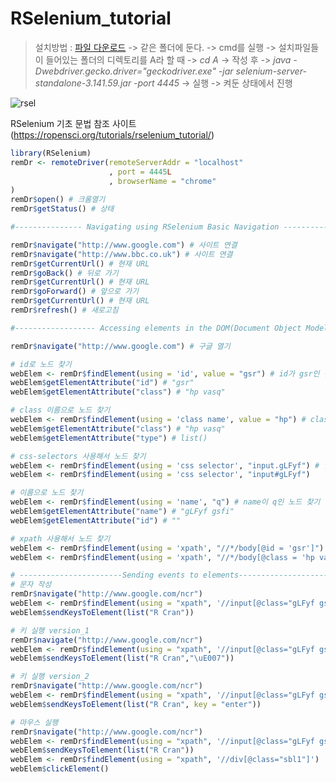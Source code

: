 # RSelenium_tutorial

> 설치방법 : [파일 다운로드](https://github.com/chanp5660/BigData/blob/master/chan/RSelenium/BeforeSet.zip) -> 같은 폴더에 둔다. -> cmd를 실행 -> 설치파일들이 들어있는 폴더의 디렉토리를 A라 할 때 -> *cd A* -> 작성 후 -> *java -Dwebdriver.gecko.driver="geckodriver.exe" -jar selenium-server-standalone-3.141.59.jar -port 4445* -> 실행 -> 켜둔 상태에서 진행

![rsel](https://user-images.githubusercontent.com/46266247/57371870-e58dfc00-71ce-11e9-90b3-fc977e19d1db.png)

RSelenium 기초 문법 참조 사이트(https://ropensci.org/tutorials/rselenium_tutorial/)

```r
library(RSelenium)
remDr <- remoteDriver(remoteServerAddr = "localhost"
                      , port = 4445L
                      , browserName = "chrome"
)
remDr$open() # 크롬열기
remDr$getStatus() # 상태

#--------------- Navigating using RSelenium Basic Navigation ------------------#

remDr$navigate("http://www.google.com") # 사이트 연결
remDr$navigate("http://www.bbc.co.uk") # 사이트 연결
remDr$getCurrentUrl() # 현재 URL
remDr$goBack() # 뒤로 가기
remDr$getCurrentUrl() # 현재 URL
remDr$goForward() # 앞으로 가기
remDr$getCurrentUrl() # 현재 URL
remDr$refresh() # 새로고침

#------------------ Accessing elements in the DOM(Document Object Model) -------------------------#

remDr$navigate("http://www.google.com") # 구글 열기

# id로 노드 찾기
webElem <- remDr$findElement(using = 'id', value = "gsr") # id가 gsr인 것
webElem$getElementAttribute("id") # "gsr"
webElem$getElementAttribute("class") # "hp vasq"

# class 이름으로 노드 찾기
webElem <- remDr$findElement(using = 'class name', value = "hp") # class name이 hp관련된 것.
webElem$getElementAttribute("class") # "hp vasq"
webElem$getElementAttribute("type") # list()

# css-selectors 사용해서 노드 찾기
webElem <- remDr$findElement(using = 'css selector', "input.gLFyf") # 입력창 input tag의 gLFyf 클래스 설정 
webElem <- remDr$findElement(using = 'css selector', "input#gLFyf")

# 이름으로 노드 찾기 
webElem <- remDr$findElement(using = 'name', "q") # name이 q인 노드 찾기
webElem$getElementAttribute("name") # "gLFyf gsfi"
webElem$getElementAttribute("id") # ""

# xpath 사용해서 노드 찾기 
webElem <- remDr$findElement(using = 'xpath', "//*/body[@id = 'gsr']")  # tag가 "body"이고 id가 "gsr"인 노드
webElem <- remDr$findElement(using = 'xpath', "//*/body[@class = 'hp vasq']") # tag가 "body"이고 class가 "hp vasq"인 노드 

# -----------------------Sending events to elements----------------------#
# 문자 작성
remDr$navigate("http://www.google.com/ncr")
webElem <- remDr$findElement(using = "xpath", '//input[@class="gLFyf gsfi"]')
webElem$sendKeysToElement(list("R Cran"))

# 키 실행 version_1
remDr$navigate("http://www.google.com/ncr")
webElem <- remDr$findElement(using = "xpath", '//input[@class="gLFyf gsfi"]')
webElem$sendKeysToElement(list("R Cran","\uE007"))

# 키 실행 version_2
remDr$navigate("http://www.google.com/ncr")
webElem <- remDr$findElement(using = "xpath", '//input[@class="gLFyf gsfi"]')
webElem$sendKeysToElement(list("R Cran", key = "enter"))

# 마우스 실행 
remDr$navigate("http://www.google.com/ncr")
webElem <- remDr$findElement(using = "xpath", '//input[@class="gLFyf gsfi"]')
webElem$sendKeysToElement(list("R Cran"))
webElem <- remDr$findElement(using = "xpath", '//div[@class="sbl1"]')
webElem$clickElement()
```
